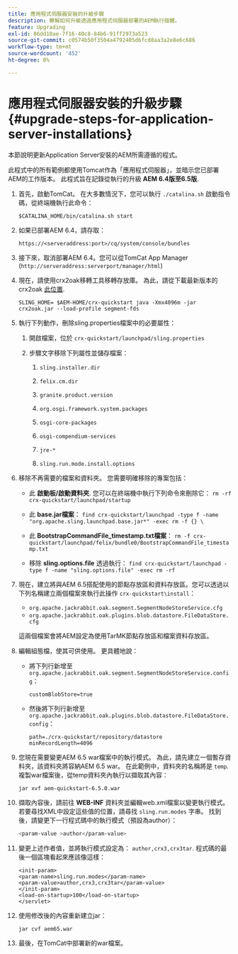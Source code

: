 ```yaml
---
title: 應用程式伺服器安裝的升級步驟
description: 瞭解如何升級透過應用程式伺服器部署的AEM執行個體。
feature: Upgrading
exl-id: 86dd10ae-7f16-40c8-84b6-91ff2973a523
source-git-commit: c0574b50f3504a4792405d6fcd8aa3a2e8e6c686
workflow-type: tm+mt
source-wordcount: '452'
ht-degree: 0%

---
```


# 應用程式伺服器安裝的升級步驟{#upgrade-steps-for-application-server-installations}

本節說明更新Application Server安裝的AEM所需遵循的程式。

此程式中的所有範例都使用Tomcat作為「應用程式伺服器」，並暗示您已部署AEM的工作版本。 此程式旨在記錄從執行的升級 **AEM 6.4版至6.5版**.

1. 首先，啟動TomCat。 在大多數情況下，您可以執行 `./catalina.sh` 啟動指令碼，從終端機執行此命令：

   ```shell
   $CATALINA_HOME/bin/catalina.sh start
   ```

1. 如果已部署AEM 6.4，請存取：

   ```shell
   https://<serveraddress:port>/cq/system/console/bundles
   ```

1. 接下來，取消部署AEM 6.4。您可以從TomCat App Manager (`http://serveraddress:serverport/manager/html`)

1. 現在，請使用crx2oak移轉工具移轉存放庫。 為此，請從下載最新版本的crx2oak [此位置](https://repo1.maven.org/maven2/com/adobe/granite/crx2oak/).

   ```shell
   SLING_HOME= $AEM-HOME/crx-quickstart java -Xmx4096m -jar crx2oak.jar --load-profile segment-fds
   ```

1. 執行下列動作，刪除sling.properties檔案中的必要屬性：

   1. 開啟檔案，位於 `crx-quickstart/launchpad/sling.properties`
   1. 步驟文字移除下列屬性並儲存檔案：

      1. `sling.installer.dir`

      1. `felix.cm.dir`

      1. `granite.product.version`

      1. `org.osgi.framework.system.packages`

      1. `osgi-core-packages`

      1. `osgi-compendium-services`

      1. `jre-*`

      1. `sling.run.mode.install.options`

1. 移除不再需要的檔案和資料夾。 您需要明確移除的專案包括：

   * 此 **啟動板/啟動資料夾**. 您可以在終端機中執行下列命令來刪除它： `rm -rf crx-quickstart/launchpad/startup`

   * 此 **base.jar檔案**： `find crx-quickstart/launchpad -type f -name "org.apache.sling.launchpad.base.jar*" -exec rm -f {} \`

   * 此 **BootstrapCommandFile_timestamp.txt檔案**： `rm -f crx-quickstart/launchpad/felix/bundle0/BootstrapCommandFile_timestamp.txt`

   * 移除 **sling.options.file** 透過執行： `find crx-quickstart/launchpad -type f -name "sling.options.file" -exec rm -rf`

1. 現在，建立將與AEM 6.5搭配使用的節點存放區和資料存放區。您可以透過以下列名稱建立兩個檔案來執行此操作 `crx-quickstart\install`：

   * `org.apache.jackrabbit.oak.segment.SegmentNodeStoreService.cfg`
   * `org.apache.jackrabbit.oak.plugins.blob.datastore.FileDataStore.cfg`

   這兩個檔案會將AEM設定為使用TarMK節點存放區和檔案資料存放區。

1. 編輯組態檔，使其可供使用。 更具體地說：

   * 將下列行新增至 `org.apache.jackrabbit.oak.segment.SegmentNodeStoreService.config`：

      `customBlobStore=true`

   * 然後將下列行新增至 `org.apache.jackrabbit.oak.plugins.blob.datastore.FileDataStore.config`：

      ```
      path=./crx-quickstart/repository/datastore
      minRecordLength=4096
      ```

1. 您現在需要變更AEM 6.5 war檔案中的執行模式。 為此，請先建立一個暫存資料夾，該資料夾將容納AEM 6.5 war。 在此範例中，資料夾的名稱將是 `temp`. 複製war檔案後，從temp資料夾內執行以擷取其內容：

   ```
   jar xvf aem-quickstart-6.5.0.war
   ```

1. 擷取內容後，請前往 **WEB-INF** 資料夾並編輯web.xml檔案以變更執行模式。 若要尋找XML中設定這些值的位置，請尋找 `sling.run.modes` 字串。 找到後，請變更下一行程式碼中的執行模式（預設為author）：

   ```bash
   <param-value >author</param-value>
   ```

1. 變更上述作者值，並將執行模式設定為： `author,crx3,crx3tar`. 程式碼的最後一個區塊看起來應該像這樣：

   ```
   <init-param>
   <param-name>sling.run.modes</param-name>
   <param-value>author,crx3,crx3tar</param-value>
   </init-param>
   <load-on-startup>100</load-on-startup>
   </servlet>
   ```

1. 使用修改後的內容重新建立jar：

   ```bash
   jar cvf aem65.war
   ```

1. 最後，在TomCat中部署新的war檔案。
